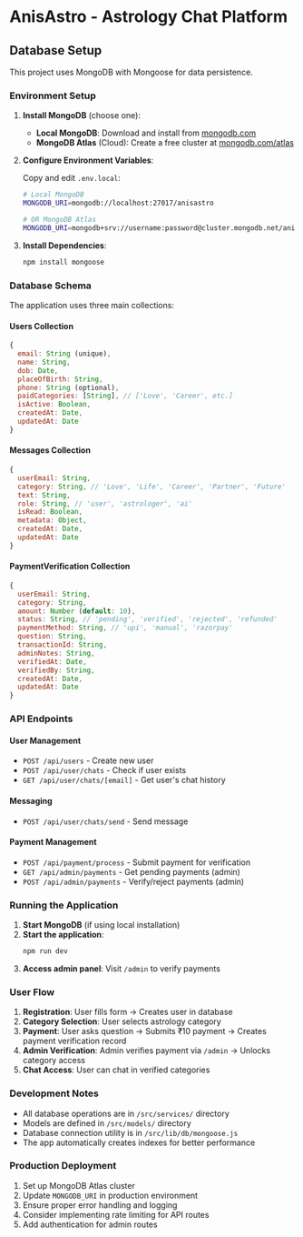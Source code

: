 # AnisAstro - Astrology Chat Platform

## Database Setup

This project uses MongoDB with Mongoose for data persistence.

### Environment Setup

1. **Install MongoDB** (choose one):

   - **Local MongoDB**: Download and install from [mongodb.com](https://www.mongodb.com/try/download/community)
   - **MongoDB Atlas** (Cloud): Create a free cluster at [mongodb.com/atlas](https://www.mongodb.com/atlas)

2. **Configure Environment Variables**:

   Copy and edit `.env.local`:

   ```bash
   # Local MongoDB
   MONGODB_URI=mongodb://localhost:27017/anisastro

   # OR MongoDB Atlas
   MONGODB_URI=mongodb+srv://username:password@cluster.mongodb.net/anisastro
   ```

3. **Install Dependencies**:
   ```bash
   npm install mongoose
   ```

### Database Schema

The application uses three main collections:

#### Users Collection

```javascript
{
  email: String (unique),
  name: String,
  dob: Date,
  placeOfBirth: String,
  phone: String (optional),
  paidCategories: [String], // ['Love', 'Career', etc.]
  isActive: Boolean,
  createdAt: Date,
  updatedAt: Date
}
```

#### Messages Collection

```javascript
{
  userEmail: String,
  category: String, // 'Love', 'Life', 'Career', 'Partner', 'Future'
  text: String,
  role: String, // 'user', 'astrologer', 'ai'
  isRead: Boolean,
  metadata: Object,
  createdAt: Date,
  updatedAt: Date
}
```

#### PaymentVerification Collection

```javascript
{
  userEmail: String,
  category: String,
  amount: Number (default: 10),
  status: String, // 'pending', 'verified', 'rejected', 'refunded'
  paymentMethod: String, // 'upi', 'manual', 'razorpay'
  question: String,
  transactionId: String,
  adminNotes: String,
  verifiedAt: Date,
  verifiedBy: String,
  createdAt: Date,
  updatedAt: Date
}
```

### API Endpoints

#### User Management

- `POST /api/users` - Create new user
- `POST /api/user/chats` - Check if user exists
- `GET /api/user/chats/[email]` - Get user's chat history

#### Messaging

- `POST /api/user/chats/send` - Send message

#### Payment Management

- `POST /api/payment/process` - Submit payment for verification
- `GET /api/admin/payments` - Get pending payments (admin)
- `POST /api/admin/payments` - Verify/reject payments (admin)

### Running the Application

1. **Start MongoDB** (if using local installation)
2. **Start the application**:
   ```bash
   npm run dev
   ```
3. **Access admin panel**: Visit `/admin` to verify payments

### User Flow

1. **Registration**: User fills form → Creates user in database
2. **Category Selection**: User selects astrology category
3. **Payment**: User asks question → Submits ₹10 payment → Creates payment verification record
4. **Admin Verification**: Admin verifies payment via `/admin` → Unlocks category access
5. **Chat Access**: User can chat in verified categories

### Development Notes

- All database operations are in `/src/services/` directory
- Models are defined in `/src/models/` directory
- Database connection utility is in `/src/lib/db/mongoose.js`
- The app automatically creates indexes for better performance

### Production Deployment

1. Set up MongoDB Atlas cluster
2. Update `MONGODB_URI` in production environment
3. Ensure proper error handling and logging
4. Consider implementing rate limiting for API routes
5. Add authentication for admin routes
